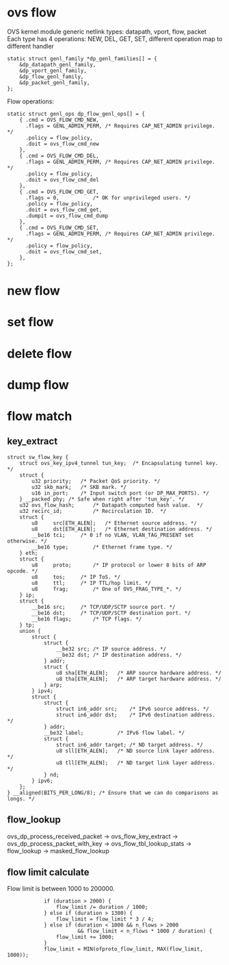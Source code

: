 ovs flow
===========================
OVS kernel module generic netlink types: datapath, vport, flow, packet  
Each type has 4 operations: NEW, DEL, GET, SET, different operation map to different handler
```
static struct genl_family *dp_genl_families[] = {
	&dp_datapath_genl_family,
	&dp_vport_genl_family,
	&dp_flow_genl_family,
	&dp_packet_genl_family,
};
```

Flow operations:
```
static struct genl_ops dp_flow_genl_ops[] = {
	{ .cmd = OVS_FLOW_CMD_NEW,
	  .flags = GENL_ADMIN_PERM, /* Requires CAP_NET_ADMIN privilege. */
	  .policy = flow_policy,
	  .doit = ovs_flow_cmd_new
	},
	{ .cmd = OVS_FLOW_CMD_DEL,
	  .flags = GENL_ADMIN_PERM, /* Requires CAP_NET_ADMIN privilege. */
	  .policy = flow_policy,
	  .doit = ovs_flow_cmd_del
	},
	{ .cmd = OVS_FLOW_CMD_GET,
	  .flags = 0,		    /* OK for unprivileged users. */
	  .policy = flow_policy,
	  .doit = ovs_flow_cmd_get,
	  .dumpit = ovs_flow_cmd_dump
	},
	{ .cmd = OVS_FLOW_CMD_SET,
	  .flags = GENL_ADMIN_PERM, /* Requires CAP_NET_ADMIN privilege. */
	  .policy = flow_policy,
	  .doit = ovs_flow_cmd_set,
	},
};
```
# new flow

# set flow

# delete flow

# dump flow


# flow match
## key_extract
```
struct sw_flow_key {
	struct ovs_key_ipv4_tunnel tun_key;  /* Encapsulating tunnel key. */
	struct {
		u32	priority;	/* Packet QoS priority. */
		u32	skb_mark;	/* SKB mark. */
		u16	in_port;	/* Input switch port (or DP_MAX_PORTS). */
	} __packed phy; /* Safe when right after 'tun_key'. */
	u32 ovs_flow_hash;		/* Datapath computed hash value.  */
	u32 recirc_id;			/* Recirculation ID.  */
	struct {
		u8     src[ETH_ALEN];	/* Ethernet source address. */
		u8     dst[ETH_ALEN];	/* Ethernet destination address. */
		__be16 tci;		/* 0 if no VLAN, VLAN_TAG_PRESENT set otherwise. */
		__be16 type;		/* Ethernet frame type. */
	} eth;
	struct {
		u8     proto;		/* IP protocol or lower 8 bits of ARP opcode. */
		u8     tos;		/* IP ToS. */
		u8     ttl;		/* IP TTL/hop limit. */
		u8     frag;		/* One of OVS_FRAG_TYPE_*. */
	} ip;
	struct {
		__be16 src;		/* TCP/UDP/SCTP source port. */
		__be16 dst;		/* TCP/UDP/SCTP destination port. */
		__be16 flags;		/* TCP flags. */
	} tp;
	union {
		struct {
			struct {
				__be32 src;	/* IP source address. */
				__be32 dst;	/* IP destination address. */
			} addr;
			struct {
				u8 sha[ETH_ALEN];	/* ARP source hardware address. */
				u8 tha[ETH_ALEN];	/* ARP target hardware address. */
			} arp;
		} ipv4;
		struct {
			struct {
				struct in6_addr src;	/* IPv6 source address. */
				struct in6_addr dst;	/* IPv6 destination address. */
			} addr;
			__be32 label;			/* IPv6 flow label. */
			struct {
				struct in6_addr target;	/* ND target address. */
				u8 sll[ETH_ALEN];	/* ND source link layer address. */
				u8 tll[ETH_ALEN];	/* ND target link layer address. */
			} nd;
		} ipv6;
	};
} __aligned(BITS_PER_LONG/8); /* Ensure that we can do comparisons as longs. */
```


## flow_lookup

ovs_dp_process_received_packet -> ovs_flow_key_extract -> ovs_dp_process_packet_with_key -> ovs_flow_tbl_lookup_stats -> flow_lookup -> masked_flow_lookup


## flow limit calculate
Flow limit is between 1000 to 200000.

```
            if (duration > 2000) {
                flow_limit /= duration / 1000;
            } else if (duration > 1300) {
                flow_limit = flow_limit * 3 / 4;
            } else if (duration < 1000 && n_flows > 2000
                       && flow_limit < n_flows * 1000 / duration) {
                flow_limit += 1000;
            }
            flow_limit = MIN(ofproto_flow_limit, MAX(flow_limit, 1000));
```
